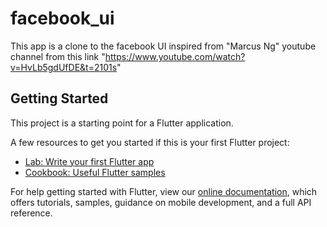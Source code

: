# facebook_ui

This app is a clone to the facebook UI inspired from "Marcus Ng" youtube channel from this link "https://www.youtube.com/watch?v=HvLb5gdUfDE&t=2101s" 

## Getting Started

This project is a starting point for a Flutter application.

A few resources to get you started if this is your first Flutter project:

- [Lab: Write your first Flutter app](https://flutter.dev/docs/get-started/codelab)
- [Cookbook: Useful Flutter samples](https://flutter.dev/docs/cookbook)

For help getting started with Flutter, view our
[online documentation](https://flutter.dev/docs), which offers tutorials,
samples, guidance on mobile development, and a full API reference.
